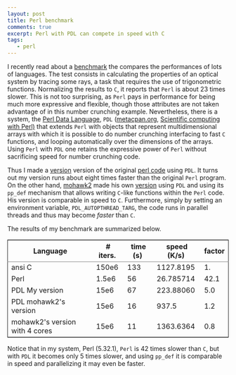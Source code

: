 ```yaml
---
layout: post
title: Perl benchmark
comments: true
excerpt: Perl with PDL can compete in speed with C
tags:
   - perl
---
```


I recently read about a [benchmark](https://www.fourmilab.ch/fbench/fbench.html) the compares the performances of lots of
languages. The test consists in calculating the properties of an
optical system by tracing some rays, a task that requires the use of
trigonometric functions. Normalizing the results to `C`, it reports that
`Perl` is about 23 times slower. This is not too surprising, as `Perl`
pays in performance for being much more expressive and flexible,
though those attributes are not taken advantage of in this
number crunching example. Nevertheless, there is a system, the
[Perl Data Language](http://pdl.perl.org/), `PDL` ([metacpan.org](https://metacpan.org/pod/PDL), [Scientific computing with
Perl)](https://github.com/PDLPorters/pdl) that extends `Perl` with objects that represent multidimensional
arrays with which it is possible to do number crunching  interfacing
to fast `C` functions, and looping automatically over the dimensions
of the arrays. Using `Perl` with `PDL` one retains the expressive
power of `Perl` without sacrificing speed for number crunching code.

Thus I made a [version](https://github.com/wlmb/floating_point_benchmarks/blob/altperl/src/perl/fbench2.pl) version of the original [perl code](https://github.com/Fourmilab/floating_point_benchmarks/blob/master/src/perl/fbench.pl) using
`PDL`. It turns out my version runs about eight times faster than the
original `Perl` program. On the
other hand, [mohawk2](https://github.com/mohawk2) made his own [version](https://github.com/mohawk2/floating_point_benchmarks/blob/perl-tweaks/src/perl/fbench-pdl.pl) using `PDL` and using
its `pp_def` mechanism that allows writing `C`-like functions within
the `Perl` code. His version is comparable in speed to
`C`. Furthermore, simply by setting an environment variable,
`PDL_AUTOPTHREAD_TARG`, the code runs in parallel threads and thus may
become *faster* than `C`.

The results of my benchmark are summarized below.

<table border="2" cellspacing="0" cellpadding="6" rules="groups" frame="hsides">


<colgroup>
<col  class="org-left" />

<col  class="org-right" />

<col  class="org-right" />

<col  class="org-right" />

<col  class="org-right" />
</colgroup>
<thead>
<tr>
<th scope="col" class="org-left">Language</th>
<th scope="col" class="org-right"># iters.&nbsp;</th>
<th scope="col" class="org-right">time (s)&nbsp;</th>
<th scope="col" class="org-right">speed (K/s)&nbsp;</th>
<th scope="col" class="org-right">factor</th>
</tr>
</thead>

<tbody>
<tr>
<td class="org-left">ansi C</td>
<td class="org-right">150e6</td>
<td class="org-right">133</td>
<td class="org-right">1127.8195</td>
<td class="org-right">1.</td>
</tr>


<tr>
<td class="org-left">Perl</td>
<td class="org-right">1.5e6</td>
<td class="org-right">56</td>
<td class="org-right">26.785714</td>
<td class="org-right">42.1</td>
</tr>


<tr>
<td class="org-left">PDL My version</td>
<td class="org-right">15e6</td>
<td class="org-right">67</td>
<td class="org-right">223.88060</td>
<td class="org-right">5.0</td>
</tr>


<tr>
<td class="org-left">PDL mohawk2's version</td>
<td class="org-right">15e6</td>
<td class="org-right">16</td>
<td class="org-right">937.5</td>
<td class="org-right">1.2</td>
</tr>


<tr>
<td class="org-left">mohawk2's version with 4 cores&nbsp;</td>
<td class="org-right">15e6</td>
<td class="org-right">11</td>
<td class="org-right">1363.6364</td>
<td class="org-right">0.8</td>
</tr>
</tbody>
</table>

Notice that in my system, Perl (5.32.1), `Perl` is 42 times slower than
`C`, but with `PDL` it becomes only 5 times slower, and using `pp_def`
it is comparable in speed and parallelizing it may even be faster.
